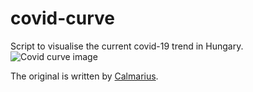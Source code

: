 # covid-curve
Script to visualise the current covid-19 trend in Hungary.
![Covid curve image](https://i.imgur.com/BlpObj8.png)

The original is written by [Calmarius](https://github.com/Calmarius).

